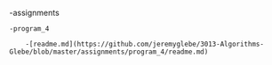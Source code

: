 -assignments

    -program_4
    
        -[readme.md](https://github.com/jeremyglebe/3013-Algorithms-Glebe/blob/master/assignments/program_4/readme.md)
